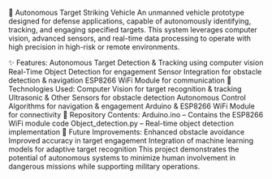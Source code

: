 🚀 Autonomous Target Striking Vehicle
An unmanned vehicle prototype designed for defense applications, capable of autonomously identifying, tracking, and engaging specified targets. This system leverages computer vision, advanced sensors, and real-time data processing to operate with high precision in high-risk or remote environments.

✨ Features:
Autonomous Target Detection & Tracking using computer vision
Real-Time Object Detection for engagement
Sensor Integration for obstacle detection & navigation
ESP8266 WiFi Module for communication
🔧 Technologies Used:
Computer Vision for target recognition & tracking
Ultrasonic & Other Sensors for obstacle detection
Autonomous Control Algorithms for navigation & engagement
Arduino & ESP8266 WiFi Module for connectivity
📂 Repository Contents:
Arduino.ino – Contains the ESP8266 WiFi module code
Object_detection.py – Real-time object detection implementation
🚀 Future Improvements:
Enhanced obstacle avoidance
Improved accuracy in target engagement
Integration of machine learning models for adaptive target recognition
This project demonstrates the potential of autonomous systems to minimize human involvement in dangerous missions while supporting military operations.
